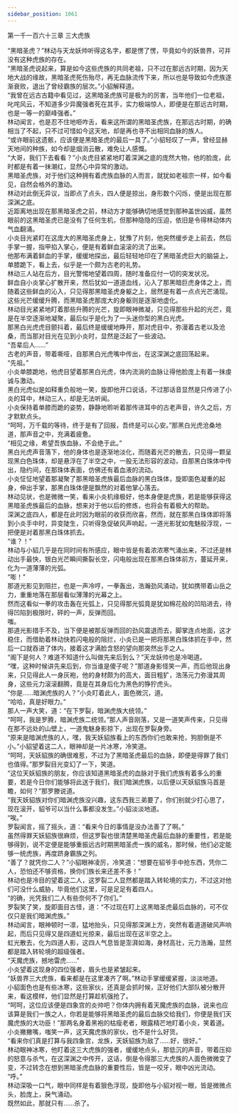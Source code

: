 ```yaml
---
sidebar_position: 1061
---
```

 第一千一百六十三章 三大虎族


“黑暗圣虎？”林动与天龙妖帅听得这名字，都是愣了愣，毕竟如今的妖兽界，可并没有这种虎族的存在。  
“黑暗圣虎说起来，算是如今这些虎族的共同老祖，只不过在那远古时期，因为天地大战的缘故，黑暗圣虎死伤殆尽，再无血脉流传下来，所以也是导致如今虎族逐渐衰败，退出了曾经霸族的层次。”小貂解释道。  
“我曾在远古古籍中看见过，这黑暗圣虎族可是极为的厉害，当年他们一位老祖，叱咤风云，不知道多少异魔强者死在其手，实力极端惊人，即便是在那远古时期，也是一等一的巅峰强者。”  
林动闻言，也是忍不住地咂咋舌，看来这所谓的黑暗圣虎族，在那远古时期，的确相当了不起，只不过可惜如今这天地，却是再也寻不出相同血脉的族人。  
“或许眼前这遗骸，应该便是黑暗圣虎的最后一具了。”小貂轻叹了一声，曾经显赫天地间的种族，如今却是烟消云散，难免让人感慨。  
“大哥，我们下去看看？”小炎虎目紧紧地盯着深渊之底的庞然大物，他的脸庞，此时都是有着一抹潮红，显然心中异常的激动。  
黑暗圣虎族，对于他们这种拥有着虎族血脉的人而言，就犹如老祖宗一样，如今看见，自然会格外的激动。  
林动对此倒无异议，当即点了点头，四人便是掠出，身形数个闪烁，便是出现在那深渊之底。  
近距离地出现在那黑暗圣虎之前，林动方才能够确切地感觉到那种盖世凶威，虽然眼前的这黑暗圣虎已是没有了任何生机，但那种隐隐的压迫，依旧是令得林动体内气血翻涌。  
小炎目光紧盯在这庞大的黑暗圣虎身上，犹豫了片刻，他突然缓步走上前去，然后手掌一握，指甲掐入掌心，便是有着鲜血滚滚的流了出来。  
他那布满着鲜血的手掌，缓缓地探出，最后轻轻地印在了黑暗圣虎巨大的脑袋上，单膝跪下，看上去，似乎是一个颇为古老的礼势。  
林动三人站在后方，目光警惕地望着四周，随时准备应付一切的突发状况。  
鲜血自小炎掌心扩散开来，然后犹如一道道血线，沁入了那黑暗巨虎身体之上，而随着这些鲜血的沁入，只见得那黑暗圣虎身躯之上，居然是有着一点点光芒涌现。  
这些光芒缓缓升腾，而黑暗圣虎那庞大的身躯则是逐渐地虚化。  
林动目光紧紧地盯着那些升腾的光芒，旋即眼神微凝，只见得那些升起的光芒，竟是在半空逐渐地凝聚，最后似乎是化为了一头迷你型的黑白光虎。  
那黑白光虎虎目颤抖着，最后终是缓缓地睁开，那对虎目中，弥漫着古老以及沧桑，而当那对目光在见到小炎时，显然是泛起了一些波动。  
“吾辈后人……”  
古老的声音，带着嘶哑，自那黑白光虎嘴中传出，在这深渊之底回荡起来。  
“先祖。”  
小炎单膝跪地，他虎目望着那黑白光虎，体内流淌的血脉让得他脸庞上有着一抹虔诚与激动。  
黑白光虎似是如释重负般地一笑，旋即他开口说话，不过那话音显然是只传进了小炎的耳中，林动三人，却是无法听闻。  
小炎保持着单膝而跪的姿势，静静地聆听着那传进耳中的古老声音，许久之后，方才默默点头。  
“呵呵，万千载的等待，终于是有了回报，吾终是可以心安。”那黑白光虎沧桑地道，那声音之中，充满着疲惫。  
“相见之缘，希望吾族血脉，不会绝于此。”  
黑白光虎声音落下，他的身体也是逐渐地淡化，而随着光芒的散去，只见得一颗呈现黑白色珠体，却是悬浮在了半空之中，一股无法形容的波动，自那黑白珠体中传出，隐约间，在那珠体表面，仿佛还有着血液的流动。  
小炎怔怔地望着那凝聚了那黑暗圣虎族最后血脉的黑白珠体，旋即面色凝重的起身，伸出手掌，那黑白珠体便是飘然的对着他掌心落去。  
林动见状，也是微微一笑，看来小炎机缘极好，他本身便是虎族，若是能够获得这黑暗圣虎族最后的血脉，想来对于他以后的修炼，也将会有着极大的帮助。  
深渊之底四人，都是在此时因为眼前的收获而欣喜，然而，就在那黑白珠体即将落到小炎手中时，异变陡生，只听得急促破风声响起，一道光影犹如鬼魅般浮现，一把便是对着那黑白珠体抓去。  
“谁？！”  
林动与小貂几乎是在同时间有所感应，眼中皆是有着浓浓寒气涌出来，不过还是林动出手最快，银白光芒瞬间撕裂长空，闪电般出现在那黑白珠体前方，蔓延开来，化为一道薄薄的光弧。  
“嘭！”  
那道光影见到阻拦，也是一声冷哼，一拳轰出，浩瀚劲风涌动，犹如携带着山岳之力，重重地落在那层看似薄薄的光幕之上。  
然而这看似一拳的攻击轰在光弧上，只见得那光弧竟是犹如棉花般的凹陷进去，待得凹陷到极限时，砰的一声，反弹而回。  
嗤。  
那道光影措手不及，当下便是被那反弹而回的劲风震退而去，脚掌连点地面，这才稳住，而借助着林动快若闪电般的阻拦，小炎已是一把将那黑白珠体抓在手中，然后一口就吞进了体内，接着这才满脸含怒的望向那突然出手之人。  
“阁下是何人？难道不知道什么叫做先来后到么？”天龙妖帅也是冷喝道。  
“嘿，这种时候讲先来后到，你当谁是傻子呢？”那道身影怪笑一声，而后他现出身来，只见得此人一身灰袍，他的身材颇为的高大，面目粗犷，浩荡元力弥漫其周身，这些元力滚滚翻腾，竟是在其身后化为黑色的狰狞虎头。  
“你是……暗渊虎族的人？”小炎盯着此人，面色微沉，道。  
“哈哈，真是好眼力。”  
那人一声大笑，道：“在下罗裂，暗渊虎族大统领。”  
“呵呵，我是罗腾，暗渊虎族二统领。”那人声音刚落，又是一道笑声传来，只见得在那不远处的山壁上，一道鬼魅身影掠下，出现在罗裂身旁。  
“原来是暗渊虎族的人，嘿，我天妖貂族看上的东西你们也敢来抢，狗胆倒是不小。”小貂望着这二人，眼神却是一片冰寒，冷笑道。  
“呵呵，天妖貂族的确很难惹，不过为了黑暗圣虎最后的血脉，即便是得罪了我们也值得。”那罗裂目光变幻了一下，笑道。  
“这位天妖貂族的朋友，你应该知道黑暗圣虎的血脉对于我们虎族有着多么的重要，若是今日你们能够将此送于我们，我们暗渊虎族，以后便以天妖貂族马首是瞻，如何？”那罗滕说道。  
“我天妖貂族对你们暗渊虎族没兴趣，这东西我三弟要了，你们别就少打心思了，现在滚开，貂爷可以当什么事都没发生。”小貂淡淡地道。  
“唉。”  
罗裂闻言，摇了摇头，道：“看来今日的事情是没办法善了了啊。”  
虽然得罪天妖貂族很麻烦，但这罗裂也很清楚黑暗圣虎最后血脉的重要性，若是能够得到，说不定便是能够重振远古时期黑暗圣虎一族的威名，那时候，他们必定能够一统虎族，再度跻身霸族之列。  
“善了？就凭你二人？”小貂眼神凌厉，冷笑道：“想要在貂爷手中抢东西，凭你二人，恐怕还不够资格，换你们族长来还差不多！”  
林动也是冷目的望着这二人，这罗裂二人显然都是踏入转轮境的实力，不过这对他们可没什么威胁，毕竟他们这里，可是足足有着四人。  
“的确，光凭我们二人有些奈何不了你们。”  
罗裂笑了笑，旋即面目古怪，道：“不过现在盯上这黑暗圣虎最后血脉的，可不仅仅只是我们暗渊虎族。”  
林动闻言，眼神顿时一凛，猛地抬头，只见得那深渊上方，突然有着道道破风声响起，而后只见得又是四道虹光掠来，最后出现在这半空之上。  
虹光散去，化为四道人影，这四人气息皆是澎湃如海，身材高壮，元力浩瀚，显然都是踏入转轮境的超级强者。  
“天魔虎族，撼地雷虎……”  
小炎望着这现身的四位强者，眉头也是紧皱起来。  
“妖兽界三大虎族，看来都是在这里凑齐了啊。”林动手掌缓缓紧握，淡淡地道。  
小貂面色也是有些冰寒，这些家伙，还真是会抓时候，正好他们大部队被分散开来，看这模样，他们显然是打算趁机强抢了。  
“呵呵，这位应该便是四象宫的炎帅吧？你体内拥有着天魔虎族的血脉，说来也应该算是我们一族之人，你若是能够将黑暗圣虎的最后血脉交给我们，你便是我们天魔虎族的大功臣！”那两名身着黑袍的枯瘦老者，眼露精芒地盯着小炎，笑着道。  
小炎撇撇嘴，嗤笑一声，这天魔虎族的家伙，也不是什么好货。  
“看来你们真是打算与我四象宫，龙族，天妖貂族为敌了……好，很好。”  
林动眼神冰寒，他盯着这三大虎族的强者，缓缓地点头，那低沉的声音，带着压抑的怒意与杀气，在这深渊之中传开，这话，倒是令得那三大虎族的人面色微微变了变，不过转念在想到黑暗圣虎血脉的重要性后，皆是一咬牙，眼中凶光流动。  
“呼。”  
林动深吸一口气，眼中同样是有着狠色浮现，旋即他与小貂对视一眼，皆是微微点头，脸庞上，戾气涌动。  
既然如此，那就只有……杀了。  
  
  
